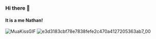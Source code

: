 ### Hi there 👋
#### It is a me Nathan! 

![MuaKissGIF](https://github.com/user-attachments/assets/79e75372-b2ad-40f1-936e-6d4eee1f9d5c) ![e3d3183cbf78e7838fefe2c470a4127205363ab7_00](https://github.com/user-attachments/assets/2d99a3aa-3637-4e12-a4d5-60c072eec63d)


<!--
**sholesy/sholesy** is a ✨ _special_ ✨ repository because its `README.md` (this file) appears on your GitHub profile.

Here are some ideas to get you started:

- 🔭 I’m currently working on ...
- 🌱 I’m currently learning ...
- 👯 I’m looking to collaborate on ...
- 🤔 I’m looking for help with ...
- 💬 Ask me about ...
- 📫 How to reach me: ...
- 😄 Pronouns: ...
- ⚡ Fun fact: ...
-->
